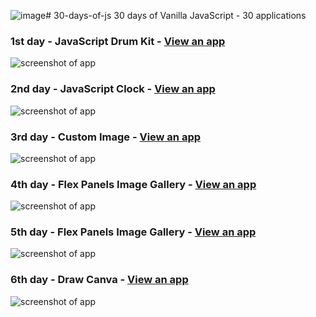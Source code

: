 ![image](https://github.com/mar-bdv/30-days-of-js/assets/107851909/e40f0ddb-bcfa-4898-ab93-e2bc7fa32347)# 30-days-of-js
30 days of Vanilla JavaScript - 30 applications

### 1st day - JavaScript Drum Kit - <a href="https://30-drum-kit.netlify.app/" target="_blank">View an app</a>
  
<img src="https://i.ibb.co/bPYnhpm/drum-kit-screenshot.png" alt="screenshot of app">

### 2nd day - JavaScript Clock - <a href="https://30-js-clock.netlify.app" target="_blank">View an app</a>

<img src="https://i.ibb.co/CK95yhF/js-clock-screenshot.png" alt="screenshot of app">

### 3rd day - Custom Image - <a href="https://playing-variables-30.netlify.app/" target="_blank">View an app</a>

<img src="https://i.ibb.co/wgHRMz5/js-playing-with-variables.png" alt="screenshot of app">

### 4th day - Flex Panels Image Gallery -  <a href="https://image-gallery-30.netlify.app/" target="_blank">View an app</a> 

<img src="https://i.ibb.co/vHR2kVD/image-gallery-30.png" alt="screenshot of app">

### 5th day - Flex Panels Image Gallery -  <a href="https://funny-kulfi-ab4707.netlify.app/" target="_blank">View an app</a> 

<img src="https://i.ibb.co/gmMpGtH/for-github.png" alt="screenshot of app">

### 6th day - Draw Canva -  <a href="https://draw-canva.netlify.app/" target="_blank">View an app</a> 

<img src="https://i.ibb.co/zfncFjt/for-github2.png" alt="screenshot of app">
